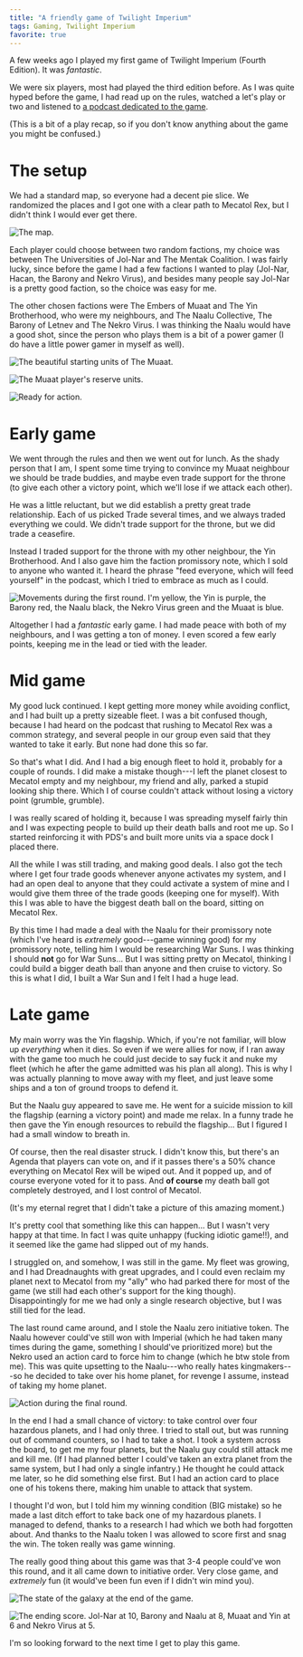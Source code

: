 ```yaml
---
title: "A friendly game of Twilight Imperium"
tags: Gaming, Twilight Imperium
favorite: true
---
```


A few weeks ago I played my first game of Twilight Imperium (Fourth Edition). It was *fantastic*.

We were six players, most had played the third edition before. As I was quite hyped before the game, I had read up on the rules, watched a let's play or two and listened to [a podcast dedicated to the game][spacecats].

(This is a bit of a play recap, so if you don't know anything about the game you might be confused.)


# The setup

We had a standard map, so everyone had a decent pie slice. We randomized the places and I got one with a clear path to Mecatol Rex, but I didn't think I would ever get there.

![The map.](/images/ti/IMG_20191124_110449.jpg)

Each player could choose between two random factions, my choice was between The Universities of Jol-Nar and The Mentak Coalition. I was fairly lucky, since before the game I had a few factions I wanted to play (Jol-Nar, Hacan, the Barony and Nekro Virus), and besides many people say Jol-Nar is a pretty good faction, so the choice was easy for me.

The other chosen factions were The Embers of Muaat and The Yin Brotherhood, who were my neighbours, and The Naalu Collective, The Barony of Letnev and The Nekro Virus. I was thinking the Naalu would have a good shot, since the person who plays them is a bit of a power gamer (I do have a little power gamer in myself as well).

![The beautiful starting units of The Muaat.](/images/ti/IMG_20191124_114812_825.jpg)

![The Muaat player's reserve units.](/images/ti/IMG_20191124_110500.jpg)

![Ready for action.](/images/ti/20191124_130444.jpeg)


# Early game

We went through the rules and then we went out for lunch. As the shady person that I am, I spent some time trying to convince my Muaat neighbour we should be trade buddies, and maybe even trade support for the throne (to give each other a victory point, which we'll lose if we attack each other).

He was a little reluctant, but we did establish a pretty great trade relationship. Each of us picked Trade several times, and we always traded everything we could. We didn't trade support for the throne, but we did trade a ceasefire.

Instead I traded support for the throne with my other neighbour, the Yin Brotherhood. And I also gave him the faction promissory note, which I sold to anyone who wanted it. I heard the phrase "feed everyone, which will feed yourself" in the podcast, which I tried to embrace as much as I could.

![Movements during the first round. I'm yellow, the Yin is purple, the Barony red, the Naalu black, the Nekro Virus green and the Muaat is blue.](/images/ti/IMG_20191124_140642_407.jpg)

Altogether I had a *fantastic* early game. I had made peace with both of my neighbours, and I was getting a ton of money.  I even scored a few early points, keeping me in the lead or tied with the leader.


# Mid game

My good luck continued. I kept getting more money while avoiding conflict, and I had built up a pretty sizeable fleet. I was a bit confused though, because I had heard on the podcast that rushing to Mecatol Rex was a common strategy, and several people in our group even said that they wanted to take it early. But none had done this so far.

So that's what I did. And I had a big enough fleet to hold it, probably for a couple of rounds. I did make a mistake though---I left the planet closest to Mecatol empty and my neighbour, my friend and ally, parked a stupid looking ship there. Which I of course couldn't attack without losing a victory point (grumble, grumble).

I was really scared of holding it, because I was spreading myself fairly thin and I was expecting people to build up their death balls and root me up. So I started reinforcing it with PDS's and built more units via a space dock I placed there.

All the while I was still trading, and making good deals. I also got the tech where I get four trade goods whenever anyone activates my system, and I had an open deal to anyone that they could activate a system of mine and I would give them three of the trade goods (keeping one for myself). With this I was able to have the biggest death ball on the board, sitting on Mecatol Rex.

By this time I had made a deal with the Naalu for their promissory note (which I've heard is *extremely* good---game winning good) for my promissory note, telling him I would be researching War Suns. I was thinking I should **not** go for War Suns... But I was sitting pretty on Mecatol, thinking I could build a bigger death ball than anyone and then cruise to victory. So this is what I did, I built a War Sun and I felt I had a huge lead.


# Late game

My main worry was the Yin flagship. Which, if you're not familiar, will blow up *everything* when it dies. So even if we were allies for now, if I ran away with the game too much he could just decide to say fuck it and nuke my fleet (which he after the game admitted was his plan all along). This is why I was actually planning to move away with my fleet, and just leave some ships and a ton of ground troops to defend it.

But the Naalu guy appeared to save me. He went for a suicide mission to kill the flagship (earning a victory point) and made me relax. In a funny trade he then gave the Yin enough resources to rebuild the flagship... But I figured I had a small window to breath in.

Of course, then the real disaster struck. I didn't know this, but there's an Agenda that players can vote on, and if it passes there's a 50% chance everything on Mecatol Rex will be wiped out. And it popped up, and of course everyone voted for it to pass. And **of course** my death ball got completely destroyed, and I lost control of Mecatol.

(It's my eternal regret that I didn't take a picture of this amazing moment.)

It's pretty cool that something like this can happen... But I wasn't very happy at that time. In fact I was quite unhappy (fucking idiotic game!!), and it seemed like the game had slipped out of my hands.

I struggled on, and somehow, I was still in the game. My fleet was growing, and I had Dreadnaughts with great upgrades, and I could even reclaim my planet next to Mecatol from my "ally" who had parked there for most of the game (we still had each other's support for the king though). Disappointingly for me we had only a single research objective, but I was still tied for the lead.

The last round came around, and I stole the Naalu zero initiative token. The Naalu however could've still won with Imperial (which he had taken many times during the game, something I should've prioritized more) but the Nekro used an action card to force him to change (which he btw stole from me). This was quite upsetting to the Naalu---who really hates kingmakers---so he decided to take over his home planet, for revenge I assume, instead of taking my home planet.

![Action during the final round.](/images/ti/IMG_20191124_202903.jpg)

In the end I had a small chance of victory: to take control over four hazardous planets, and I had only three. I tried to stall out, but was running out of command counters, so I had to take a shot. I took a system across the board, to get me my four planets, but the Naalu guy could still attack me and kill me. (If I had planned better I could've taken an extra planet from the same system, but I had only a single infantry.) He thought he could attack me later, so he did something else first. But I had an action card to place one of his tokens there, making him unable to attack that system.

I thought I'd won, but I told him my winning condition (BIG mistake) so he made a last ditch effort to take back one of my hazardous planets. I managed to defend, thanks to a research I had which we both had forgotten about. And thanks to the Naalu token I was allowed to score first and snag the win. The token really was game winning.

The really good thing about this game was that 3-4 people could've won this round, and it all came down to initiative order. Very close game, and *extremely* fun (it would've been fun even if I didn't win mind you).

![The state of the galaxy at the end of the game.](/images/ti/IMG_20191124_203253371.jpg)

![The ending score. Jol-Nar at 10, Barony and Naalu at 8, Muaat and Yin at 6 and Nekro Virus at 5.](/images/ti/IMG_20191124_203306853.jpg)

I'm so looking forward to the next time I get to play this game.


[TI]: https://boardgamegeek.com/boardgame/233078/twilight-imperium-fourth-edition/images "Twilight Imperium (Fourth Edition)"
[spacecats]: https://spacecatspeaceturtles.podbean.com/


